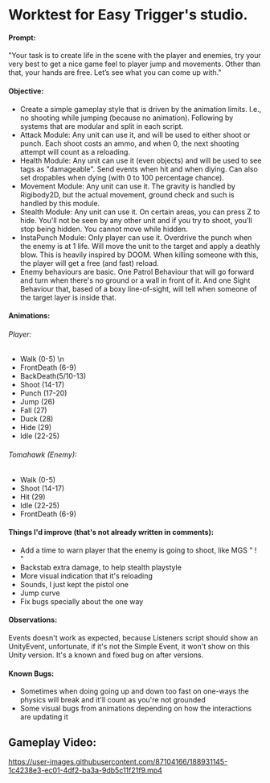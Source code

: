 # Worktest for Easy Trigger's studio.

#### Prompt: 
"Your task is to create life in the scene with the player and enemies, try your very best to get a nice game feel to player jump and movements. Other than that, your hands are free. Let’s see what you can come up with."

#### Objective: 
- Create a simple gameplay style that is driven by the animation limits. I.e., no shooting while jumping (because no animation). Following by systems that are modular and split in each script.
- Attack Module: Any unit can use it, and will be used to either shoot or punch. Each shoot costs an ammo, and when 0, the next shooting attempt will count as a reloading.
- Health Module: Any unit can use it (even objects) and will be used to see tags as "damageable". Send events when hit and when diying. Can also set dropables when dying (with 0 to 100 percentage chance).
- Movement Module: Any unit can use it. The gravity is handled by Rigibody2D, but the actual movement, ground check and such is handled by this module.
- Stealth Module: Any unit can use it. On certain areas, you can press Z to hide. You'll not be seen by any other unit and if you try to shoot, you'll stop being hidden. You cannot move while hidden.
- InstaPunch Module: Only player can use it. Overdrive the punch when the enemy is at 1 life. Will move the unit to the target and apply a deathly blow. This is heavily inspired by DOOM. When killing someone with this, the player will get a free (and fast) reload.
- Enemy behaviours are basic. One Patrol Behaviour that will go forward and turn when there's no ground or a wall in front of it. And one Sight Behaviour that, based of a boxy line-of-sight, will tell when someone of the target layer is inside that.

#### Animations:
###### Player:
- Walk (0-5) \n
- FrontDeath (6-9)
- BackDeath(5/10-13)
- Shoot (14-17)
- Punch (17-20)
- Jump (26)
- Fall (27)
- Duck (28)
- Hide (29)
- Idle (22-25)

###### Tomahawk (Enemy):
- Walk (0-5)
- Shoot (14-17)
- Hit (29)
- Idle (22-25)
- FrontDeath (6-9)

#### Things I'd improve (that's not already written in comments):
- Add a time to warn player that the enemy is going to shoot, like MGS " ! "
- Backstab extra damage, to help stealth playstyle
- More visual indication that it's reloading
- Sounds, I just kept the pistol one
- Jump curve
- Fix bugs specially about the one way 

#### Observations:
Events doesn't work as expected, because Listeners script should show an UnityEvent, unfortunate, if it's not the Simple Event, it won't show on this Unity version. It's a known and fixed bug on after versions.

#### Known Bugs:
- Sometimes when doing going up and down too fast on one-ways the physics will break and it'll count as you're not grounded
- Some visual bugs from animations depending on how the interactions are updating it 

## Gameplay Video:

https://user-images.githubusercontent.com/87104166/188931145-1c4238e3-ec01-4df2-ba3a-9db5c11f21f9.mp4



